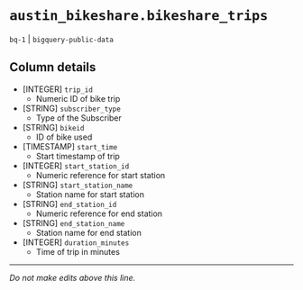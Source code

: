 # `austin_bikeshare.bikeshare_trips`
`bq-1` | `bigquery-public-data`

## Column details
* [INTEGER]   `trip_id`
  - Numeric ID of bike trip
* [STRING]    `subscriber_type`
  - Type of the Subscriber
* [STRING]    `bikeid`
  - ID of bike used
* [TIMESTAMP] `start_time`
  - Start timestamp of trip
* [INTEGER]   `start_station_id`
  - Numeric reference for start station
* [STRING]    `start_station_name`
  - Station name for start station
* [STRING]    `end_station_id`
  - Numeric reference for end station
* [STRING]    `end_station_name`
  - Station name for end station
* [INTEGER]   `duration_minutes`
  - Time of trip in minutes

-------------------------------------------------------------------------------
*Do not make edits above this line.*

